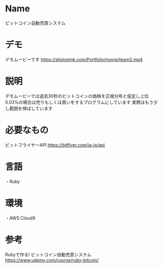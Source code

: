 # Name
ビットコイン自動売買システム

# デモ
デモムービーです
https://shimotmk.com/Portfolio/movie/team2.mp4

# 説明
デモムービーでは過去30秒のビットコインの価格を正規分布と仮定し上位0.03%の場合は売りもしくは買いをするプログラムにしています
実際はもう少し範囲を伸ばしています

# 必要なもの
ビットフライヤーAPI
https://bitflyer.com/ja-jp/api

# 言語
・Ruby

# 環境
・AWS Cloud9

# 参考
Rubyで作る! ビットコイン自動売買システム
https://www.udemy.com/course/ruby-bitcoin/
